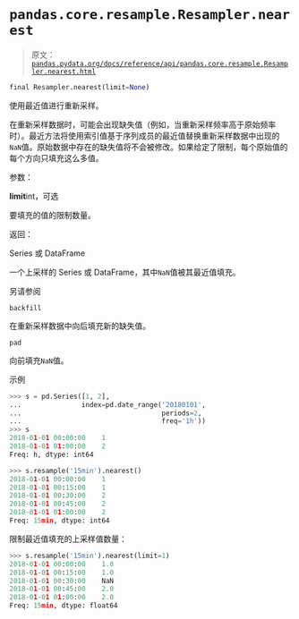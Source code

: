 # `pandas.core.resample.Resampler.nearest`

> 原文：[`pandas.pydata.org/docs/reference/api/pandas.core.resample.Resampler.nearest.html`](https://pandas.pydata.org/docs/reference/api/pandas.core.resample.Resampler.nearest.html)

```py
final Resampler.nearest(limit=None)
```

使用最近值进行重新采样。

在重新采样数据时，可能会出现缺失值（例如，当重新采样频率高于原始频率时）。最近方法将使用索引值基于序列成员的最近值替换重新采样数据中出现的`NaN`值。原始数据中存在的缺失值将不会被修改。如果给定了限制，每个原始值的每个方向只填充这么多值。

参数：

**limit**int，可选

要填充的值的限制数量。

返回：

Series 或 DataFrame

一个上采样的 Series 或 DataFrame，其中`NaN`值被其最近值填充。

另请参阅

`backfill`

在重新采样数据中向后填充新的缺失值。

`pad`

向前填充`NaN`值。

示例

```py
>>> s = pd.Series([1, 2],
...               index=pd.date_range('20180101',
...                                   periods=2,
...                                   freq='1h'))
>>> s
2018-01-01 00:00:00    1
2018-01-01 01:00:00    2
Freq: h, dtype: int64 
```

```py
>>> s.resample('15min').nearest()
2018-01-01 00:00:00    1
2018-01-01 00:15:00    1
2018-01-01 00:30:00    2
2018-01-01 00:45:00    2
2018-01-01 01:00:00    2
Freq: 15min, dtype: int64 
```

限制最近值填充的上采样值数量：

```py
>>> s.resample('15min').nearest(limit=1)
2018-01-01 00:00:00    1.0
2018-01-01 00:15:00    1.0
2018-01-01 00:30:00    NaN
2018-01-01 00:45:00    2.0
2018-01-01 01:00:00    2.0
Freq: 15min, dtype: float64 
```
